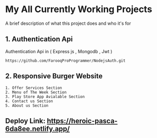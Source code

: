 
# My All Currently Working Projects

A brief description of what this project does and who it's for


## 1.  Authentication Api

Authentication Api in ( Express js , Mongodb , Jwt )


`https://github.com/FarooqProProgrammer/NodejsAuth.git`


## 2.  Responsive Burger Website

    1. Offer Services Section
    2. Menu of The Week Section
    3. Play Store App Avialable Section
    4. Contact us Section
    5. About us Section
##   Deploy Link: https://heroic-pasca-6da8ee.netlify.app/



  





